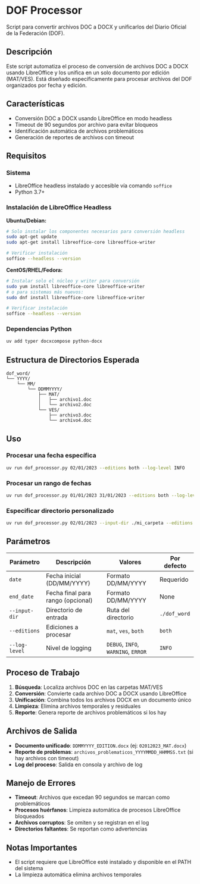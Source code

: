 # DOF Processor

Script para convertir archivos DOC a DOCX y unificarlos del Diario Oficial de la Federación (DOF).

## Descripción

Este script automatiza el proceso de conversión de archivos DOC a DOCX usando LibreOffice y los unifica en un solo documento por edición (MAT/VES). Está diseñado específicamente para procesar archivos del DOF organizados por fecha y edición.

## Características

- Conversión DOC a DOCX usando LibreOffice en modo headless
- Timeout de 90 segundos por archivo para evitar bloqueos
- Identificación automática de archivos problemáticos
- Generación de reportes de archivos con timeout

## Requisitos

### Sistema
- LibreOffice headless instalado y accesible vía comando `soffice`
- Python 3.7+

### Instalación de LibreOffice Headless

**Ubuntu/Debian:**
```bash
# Solo instalar los componentes necesarios para conversión headless
sudo apt-get update
sudo apt-get install libreoffice-core libreoffice-writer

# Verificar instalación
soffice --headless --version
```

**CentOS/RHEL/Fedora:**
```bash
# Instalar solo el núcleo y writer para conversión
sudo yum install libreoffice-core libreoffice-writer
# o para sistemas más nuevos:
sudo dnf install libreoffice-core libreoffice-writer

# Verificar instalación
soffice --headless --version
```


### Dependencias Python
```bash
uv add typer docxcompose python-docx
```

## Estructura de Directorios Esperada

```
dof_word/
└── YYYY/
    └── MM/
        └── DDMMYYYY/
            ├── MAT/
            │   ├── archivo1.doc
            │   └── archivo2.doc
            └── VES/
                ├── archivo3.doc
                └── archivo4.doc
```

## Uso

### Procesar una fecha específica
```bash
uv run dof_processor.py 02/01/2023 --editions both --log-level INFO
```

### Procesar un rango de fechas
```bash
uv run dof_processor.py 01/01/2023 31/01/2023 --editions both --log-level INFO
```

### Especificar directorio personalizado
```bash
uv run dof_processor.py 02/01/2023 --input-dir ./mi_carpeta --editions both --log-level INFO
```

## Parámetros

| Parámetro | Descripción | Valores | Por defecto |
|-----------|-------------|---------|-------------|
| `date` | Fecha inicial (DD/MM/YYYY) | Formato DD/MM/YYYY | Requerido |
| `end_date` | Fecha final para rango (opcional) | Formato DD/MM/YYYY | None |
| `--input-dir` | Directorio de entrada | Ruta del directorio | `./dof_word` |
| `--editions` | Ediciones a procesar | `mat`, `ves`, `both` | `both` |
| `--log-level` | Nivel de logging | `DEBUG`, `INFO`, `WARNING`, `ERROR` | `INFO` |

## Proceso de Trabajo

1. **Búsqueda**: Localiza archivos DOC en las carpetas MAT/VES
2. **Conversión**: Convierte cada archivo DOC a DOCX usando LibreOffice
3. **Unificación**: Combina todos los archivos DOCX en un documento único
4. **Limpieza**: Elimina archivos temporales y residuales
5. **Reporte**: Genera reporte de archivos problemáticos si los hay

## Archivos de Salida

- **Documento unificado**: `DDMMYYYY_EDITION.docx` (ej: `02012023_MAT.docx`)
- **Reporte de problemas**: `archivos_problematicos_YYYYMMDD_HHMMSS.txt` (si hay archivos con timeout)
- **Log del proceso**: Salida en consola y archivo de log

## Manejo de Errores

- **Timeout**: Archivos que excedan 90 segundos se marcan como problemáticos
- **Procesos huérfanos**: Limpieza automática de procesos LibreOffice bloqueados
- **Archivos corruptos**: Se omiten y se registran en el log
- **Directorios faltantes**: Se reportan como advertencias

## Notas Importantes

- El script requiere que LibreOffice esté instalado y disponible en el PATH del sistema
- La limpieza automática elimina archivos temporales
